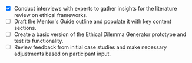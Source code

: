 - [x] Conduct interviews with experts to gather insights for the literature review on ethical frameworks.
- [ ] Draft the Mentor's Guide outline and populate it with key content sections.
- [ ] Create a basic version of the Ethical Dilemma Generator prototype and test its functionality.
- [ ] Review feedback from initial case studies and make necessary adjustments based on participant input.